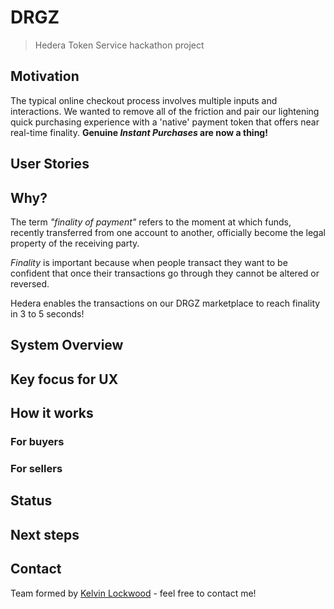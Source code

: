# DRGZ
> Hedera Token Service hackathon project

## Motivation
The typical online checkout process involves multiple inputs and interactions. We wanted to remove all of the friction and pair our lightening quick purchasing experience with a 'native' payment token that offers near real-time finality. **Genuine _Instant Purchases_ are now a thing!**

## User Stories

## Why?
The term *"finality of payment"* refers to the moment at which funds, recently transferred from one account to another, officially become the legal property of the receiving party.

*Finality* is important because when people transact they want to be confident that once their transactions go through they cannot be altered or reversed.

Hedera enables the transactions on our DRGZ marketplace to reach finality in 3 to 5 seconds!

## System Overview

## Key focus for UX

## How it works
### For buyers

### For sellers

## Status

## Next steps

## Contact
Team formed by [Kelvin Lockwood](https://twitter.com/kelvinlockwood) - feel free to contact me!
